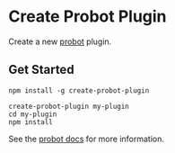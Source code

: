 # Create Probot Plugin

Create a new [probot](https://github.com/probot/probot) plugin.

## Get Started

```
npm install -g create-probot-plugin

create-probot-plugin my-plugin
cd my-plugin
npm install
```

See the [probot docs](https://github.com/probot/probot/blob/master/docs/plugins.md) for more information.

